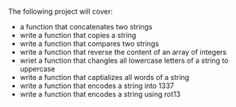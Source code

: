 The following project will cover:
- a function that concatenates two strings
- write a function that copies a string
- write a function that compares two strings
- write a function that reverse the content of an array of integers
- wriet a function that changles all lowercase letters of a string to uppercase
- write a function that captializes all words of a string
- write a function that encodes a string into 1337
- write a function that encodes a string using rot13